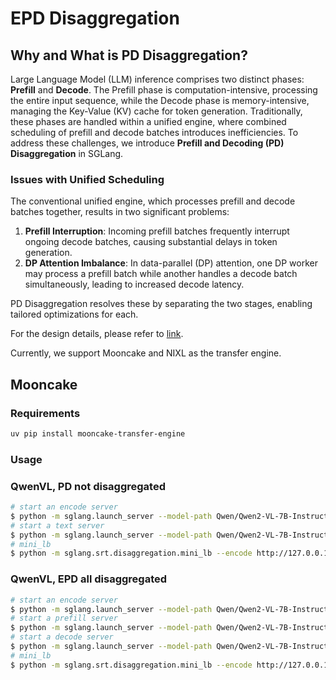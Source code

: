 # EPD Disaggregation

## Why and What is PD Disaggregation?

Large Language Model (LLM) inference comprises two distinct phases: **Prefill** and **Decode**. The Prefill phase is computation-intensive, processing the entire input sequence, while the Decode phase is memory-intensive, managing the Key-Value (KV) cache for token generation. Traditionally, these phases are handled within a unified engine, where combined scheduling of prefill and decode batches introduces inefficiencies. To address these challenges, we introduce **Prefill and Decoding (PD) Disaggregation** in SGLang.

### Issues with Unified Scheduling

The conventional unified engine, which processes prefill and decode batches together, results in two significant problems:

1. **Prefill Interruption**: Incoming prefill batches frequently interrupt ongoing decode batches, causing substantial delays in token generation.
2. **DP Attention Imbalance**: In data-parallel (DP) attention, one DP worker may process a prefill batch while another handles a decode batch simultaneously, leading to increased decode latency.

PD Disaggregation resolves these by separating the two stages, enabling tailored optimizations for each.

For the design details, please refer to [link](https://docs.google.com/document/d/1rQXJwKd5b9b1aOzLh98mnyMhBMhlxXA5ATZTHoQrwvc/edit?tab=t.0).

Currently, we support Mooncake and NIXL as the transfer engine.


## Mooncake
### Requirements

```bash
uv pip install mooncake-transfer-engine
```

### Usage

### QwenVL, PD not disaggregated

```bash
# start an encode server
$ python -m sglang.launch_server --model-path Qwen/Qwen2-VL-7B-Instruct --host 0.0.0.0  --disaggregation-mode encode --port 60001
# start a text server
$ python -m sglang.launch_server --model-path Qwen/Qwen2-VL-7B-Instruct --host 0.0.0.0  --disaggregation-mode text --port 60002
# mini_lb
$ python -m sglang.srt.disaggregation.mini_lb --encode http://127.0.0.1:60001 --text http://127.0.0.1:60002 --host 0.0.0.0 --port 9080
```


### QwenVL, EPD all disaggregated

```bash
# start an encode server
$ python -m sglang.launch_server --model-path Qwen/Qwen2-VL-7B-Instruct --host 0.0.0.0  --disaggregation-mode encode --port 60001
# start a prefill server
$ python -m sglang.launch_server --model-path Qwen/Qwen2-VL-7B-Instruct --host 0.0.0.0  --disaggregation-mode prefill --port 60002 --encoder-disaggregated
# start a decode server
$ python -m sglang.launch_server --model-path Qwen/Qwen2-VL-7B-Instruct --host 0.0.0.0  --disaggregation-mode decode --port 60003
# mini_lb
$ python -m sglang.srt.disaggregation.mini_lb --encode http://127.0.0.1:60001 --prefill http://127.0.0.1:60002 --decode http://127.0.0.1:60003 --host 0.0.0.0 --port 9080
```
